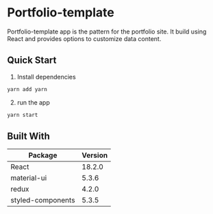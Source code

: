 # Portfolio-template

Portfolio-template app is the pattern for the portfolio site. It build using React and provides options to customize data content.

## Quick Start

1. Install dependencies

```sh
yarn add yarn
```

2. run the app

```sh
yarn start
```

## Built With

| Package           | Version |
| ----------------- | ------- |
| React             | 18.2.0  |
| material-ui       | 5.3.6   |
| redux             | 4.2.0   |
| styled-components | 5.3.5   |
